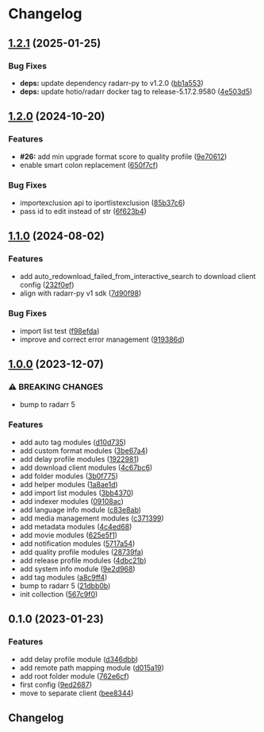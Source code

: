 # Changelog

## [1.2.1](https://github.com/devopsarr/ansible-collection-radarr/compare/v1.2.0...v1.2.1) (2025-01-25)


### Bug Fixes

* **deps:** update dependency radarr-py to v1.2.0 ([bb1a553](https://github.com/devopsarr/ansible-collection-radarr/commit/bb1a553ceebf8deca848c2da4f593f37a3c3cb41))
* **deps:** update hotio/radarr docker tag to release-5.17.2.9580 ([4e503d5](https://github.com/devopsarr/ansible-collection-radarr/commit/4e503d5b10c084683ad28aa1b1af2ca0427b5e62))

## [1.2.0](https://github.com/devopsarr/ansible-collection-radarr/compare/v1.1.0...v1.2.0) (2024-10-20)


### Features

* **#26:** add min upgrade format score to quality profile ([9e70612](https://github.com/devopsarr/ansible-collection-radarr/commit/9e70612fd7069f7d35279ce741d7eb6555171e29))
* enable smart colon replacement ([650f7cf](https://github.com/devopsarr/ansible-collection-radarr/commit/650f7cf12916c74ddf1713f9b78e7ab322731f83))


### Bug Fixes

* importexclusion api to iportlistexclusion ([85b37c6](https://github.com/devopsarr/ansible-collection-radarr/commit/85b37c6fb14f7fa76880db9cfe1dd3f52238f3bb))
* pass id to edit instead of str ([6f623b4](https://github.com/devopsarr/ansible-collection-radarr/commit/6f623b48f52c1884ee9075a5fddaba44cbbf2937))

## [1.1.0](https://github.com/devopsarr/ansible-collection-radarr/compare/v1.0.0...v1.1.0) (2024-08-02)


### Features

* add auto_redownload_failed_from_interactive_search to download client config ([232f0ef](https://github.com/devopsarr/ansible-collection-radarr/commit/232f0efcf17a4a82afc1b349f83ef1f26f7bde5b))
* align with radarr-py v1 sdk ([7d90f98](https://github.com/devopsarr/ansible-collection-radarr/commit/7d90f98885a8713b93633c03c4e01b1c6730a3d9))


### Bug Fixes

* import list test ([f98efda](https://github.com/devopsarr/ansible-collection-radarr/commit/f98efdaa16cb1f7ada868a8530007af05605bfb0))
* improve and correct error management ([919386d](https://github.com/devopsarr/ansible-collection-radarr/commit/919386dd962a3c1dbf3dad5647822faf0b4cb4cb))

## [1.0.0](https://github.com/devopsarr/ansible-collection-radarr/compare/v0.1.0...v1.0.0) (2023-12-07)


### ⚠ BREAKING CHANGES

* bump to radarr 5

### Features

* add auto tag modules ([d10d735](https://github.com/devopsarr/ansible-collection-radarr/commit/d10d735110239b56e819b1376324b2a624031bea))
* add custom format modules ([3be67a4](https://github.com/devopsarr/ansible-collection-radarr/commit/3be67a45e4a9a3030013b9c5dab9303ed3bab660))
* add delay profile modules ([1922981](https://github.com/devopsarr/ansible-collection-radarr/commit/1922981d2a141a3e4a28c2c80b2b3aace1dab245))
* add download client modules ([4c67bc6](https://github.com/devopsarr/ansible-collection-radarr/commit/4c67bc6c8d68129277bf6c29419156835eb8a43c))
* add folder modules ([3b0f775](https://github.com/devopsarr/ansible-collection-radarr/commit/3b0f775e208e5daa52be653ffd3f055b6ecf0a48))
* add helper modules ([1a8ae1d](https://github.com/devopsarr/ansible-collection-radarr/commit/1a8ae1dca59dda8bad9d209733ddba4abb0f601e))
* add import list modules ([3bb4370](https://github.com/devopsarr/ansible-collection-radarr/commit/3bb43701185f3c6df776f0553fa555eaa9695635))
* add indexer modules ([09108ac](https://github.com/devopsarr/ansible-collection-radarr/commit/09108ac61ec1b214b7d3659af13f011ad5fea11c))
* add language info module ([c83e8ab](https://github.com/devopsarr/ansible-collection-radarr/commit/c83e8ab2606f18d171b2fe6226227aba5af8ae0f))
* add media management modules ([c371399](https://github.com/devopsarr/ansible-collection-radarr/commit/c37139939d02784dabb9f03c3b22b40f7091b182))
* add metadata modules ([4c4ed68](https://github.com/devopsarr/ansible-collection-radarr/commit/4c4ed688463af990d74abecf2be4905436424269))
* add movie modules ([625e5f1](https://github.com/devopsarr/ansible-collection-radarr/commit/625e5f13afd2ff6bfb99313d1bb36d924f31be1e))
* add notification modules ([5717a54](https://github.com/devopsarr/ansible-collection-radarr/commit/5717a54c163646ff7c1863dc9450173d815e21bb))
* add quality profile modules ([28739fa](https://github.com/devopsarr/ansible-collection-radarr/commit/28739fa831a0b0eb41f0f942bbe4cb73cab405d7))
* add release profile modules ([4dbc21b](https://github.com/devopsarr/ansible-collection-radarr/commit/4dbc21b5695ed2f70d686c0146791918d768d29b))
* add system info module ([9e2d968](https://github.com/devopsarr/ansible-collection-radarr/commit/9e2d9687f41018f1b603981deee64c24367d5336))
* add tag modules ([a8c9ff4](https://github.com/devopsarr/ansible-collection-radarr/commit/a8c9ff489e1621be1ff53b25a82df44f5205457b))
* bump to radarr 5 ([21dbb0b](https://github.com/devopsarr/ansible-collection-radarr/commit/21dbb0b6320c32e2253fcaa81a768bcfc1514dce))
* init collection ([567c9f0](https://github.com/devopsarr/ansible-collection-radarr/commit/567c9f01cb1075b82a7024b512ff1b29adaf1c9e))

## 0.1.0 (2023-01-23)


### Features

* add delay profile module ([d346dbb](https://github.com/devopsarr/ansible-collection-radarr/commit/d346dbbc6ccaf237384bcc2470433325af274321))
* add remote path mapping module ([d015a19](https://github.com/devopsarr/ansible-collection-radarr/commit/d015a1931e501118d24e0d08c2e6c3d7bd6c1c30))
* add root folder module ([762e6cf](https://github.com/devopsarr/ansible-collection-radarr/commit/762e6cf0152b2c62ece29299e066c810f2ad6755))
* first config ([9ed2687](https://github.com/devopsarr/ansible-collection-radarr/commit/9ed2687c54dd3e535bd8e76e90d0daaad8545af1))
* move to separate client ([bee8344](https://github.com/devopsarr/ansible-collection-radarr/commit/bee834427dbbf6c7886a0e6a3f34129e95c9092a))

## Changelog
